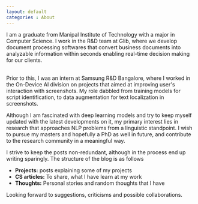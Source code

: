 ```yaml
---
layout: default
categories : About
---
```

	

I am a graduate from Manipal Institute of Technology with a major in Computer Science. I work in the R&D team at Glib, where we develop document processing softwares that convert business documents into analyzable information within seconds enabling real-time decision making for our clients.

<br>
Prior to this, I was an intern at Samsung R&D Bangalore, where I worked in the On-Device AI division on projects that aimed at improving user's interaction with screenshots. My role dabbled from training models for script identification, to data augmentation for text localization in screenshots.


Although I am fascinated with deep learning models and try to keep myself updated with the latest developments on it, my primary interest lies in research that approaches NLP problems from a linguistic standpoint. I wish to pursue my masters and hopefully a PhD as well in future, and contribute to the research community in a meaningful way. 

I strive to keep the posts non-redundant, although in the process end up writing sparingly. The structure of the blog is as follows

* **Projects:** posts explaining some of my projects
* **CS articles:** To share, what I have learn at my work
* **Thoughts:** Personal stories and random thoughts that I have

Looking forward to suggestions, criticisms and possible collaborations.
